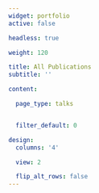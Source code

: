 ```yaml
---
widget: portfolio
active: false

headless: true

weight: 120

title: All Publications
subtitle: ''

content:

  page_type: talks


  filter_default: 0

design:
  columns: '4'

  view: 2

  flip_alt_rows: false
---
```

